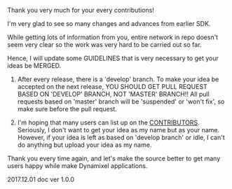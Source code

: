 Thank you very much for your every contributions!

I'm very glad to see so many changes and advances from earlier SDK.

While getting lots of information from you, entire network in repo doesn't seem very clear
so the work was very hard to be carried out so far.

Hence, I will update some GUIDELINES that is very necessary to get your ideas be MERGED.

1. After every release, there is a 'develop' branch. To make your idea be accepted on the next release, 
YOU SHOULD GET PULL REQUEST BASED ON 'DEVELOP' BRANCH, NOT 'MASTER' BRANCH!!
All pull requests based on 'master' branch will be 'suspended' or 'won't fix', so make sure before the pull request.

2. I'm hoping that many users can list up on the [CONTRIBUTORS](https://github.com/ROBOTIS-GIT/DynamixelSDK/graphs/contributors). 
Seriously, I don't want to get your idea as my name but as your name. However, if your idea is left as based on 'develop branch' or idle, 
I can't do anything but upload your idea as my name.

Thank you every time again, and let's make the source better to get many users happy while make Dynamixel applications.

2017.12.01 doc ver 1.0.0
